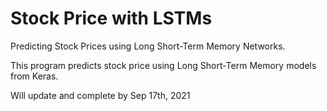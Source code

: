 # Stock Price with LSTMs
Predicting Stock Prices using Long Short-Term Memory Networks. 

This program predicts stock price using Long Short-Term Memory models from Keras.

Will update and complete by Sep 17th, 2021
